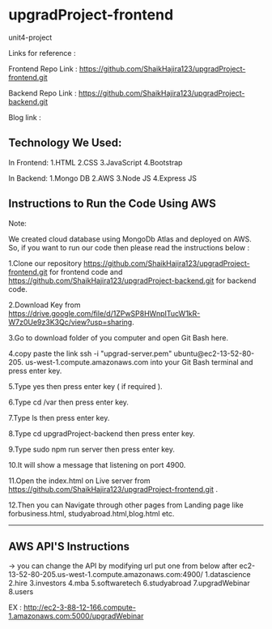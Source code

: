 # upgradProject-frontend
 unit4-project

Links for reference :

Frontend Repo Link : https://github.com/ShaikHajira123/upgradProject-frontend.git

Backend Repo Link : https://github.com/ShaikHajira123/upgradProject-backend.git

Blog link :

Technology We Used:
-----------------------------------------------------------
In Frontend:
1.HTML
2.CSS
3.JavaScript
4.Bootstrap

In Backend:
1.Mongo DB
2.AWS
3.Node JS
4.Express JS



Instructions to Run the Code Using AWS
-----------------------------------------------------------------
Note:

We created cloud database using MongoDb Atlas and deployed on AWS. So, if you want to run our code then please read the instructions below :

  1.Clone our repository https://github.com/ShaikHajira123/upgradProject-frontend.git for frontend code and https://github.com/ShaikHajira123/upgradProject-backend.git for backend code.

  2.Download Key from https://drive.google.com/file/d/1ZPwSP8HWnpITucW1kR-W7z0Ue9z3K3Qc/view?usp=sharing.

  3.Go to download folder of you computer and open Git Bash here.

  4.copy paste the link ssh -i "upgrad-server.pem" ubuntu@ec2-13-52-80-205.
  us-west-1.compute.amazonaws.com into your Git Bash terminal and press enter key.

  5.Type yes then press enter key ( if required ).

  6.Type cd /var then press enter key.

  7.Type ls then press enter key.

  8.Type cd upgradProject-backend then press enter key.

  9.Type sudo npm run server then press enter key.

  10.It will show a message that listening on port 4900.

  11.Open the index.html on Live server from https://github.com/ShaikHajira123/upgradProject-frontend.git .

  12.Then you can Navigate through other pages from Landing page like forbusiness.html, studyabroad.html,blog.html etc.

-----------------------------------------------------------

AWS API'S Instructions
-----------------------------------------------------------------------------------
  -> you can change the API by modifying url put one from below after ec2-13-52-80-205.us-west-1.compute.amazonaws.com:4900/
 1.datascience
 2.hire
 3.investors
 4.mba
 5.softwaretech
 6.studyabroad
 7.upgradWebinar
 8.users

 EX : http://ec2-3-88-12-166.compute-1.amazonaws.com:5000/upgradWebinar
